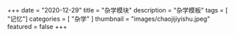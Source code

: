 +++
date = "2020-12-29"
title = "杂学模块"
description = "杂学模板"
tags = [ "记忆"]
categories = [
    "杂学"
]
thumbnail = "images/chaojijiyishu.jpeg"
featured = false
+++





